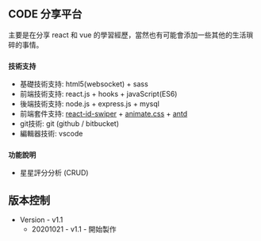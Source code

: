 ## CODE 分享平台
主要是在分享 react 和 vue 的學習經歷，當然也有可能會添加一些其他的生活瑣碎的事情。

### `技術支持`
- 基礎技術支持: html5(websocket) + sass 
- 前端技術支持: react.js + hooks + javaScript(ES6)
- 後端技術支持: node.js + express.js + mysql 
- 前端套件支持: [react-id-swiper](https://kidjp85.github.io/example/default/) + [animate.css](https://animate.style/) + [antd](https://ant.design/index-cn)
- git技術: git (github / bitbucket)
- 編輯器技術: vscode

### `功能說明`
- 星星評分分析 (CRUD)

## 版本控制
* Version - v1.1
    - 20201021 - v1.1 - 開始製作